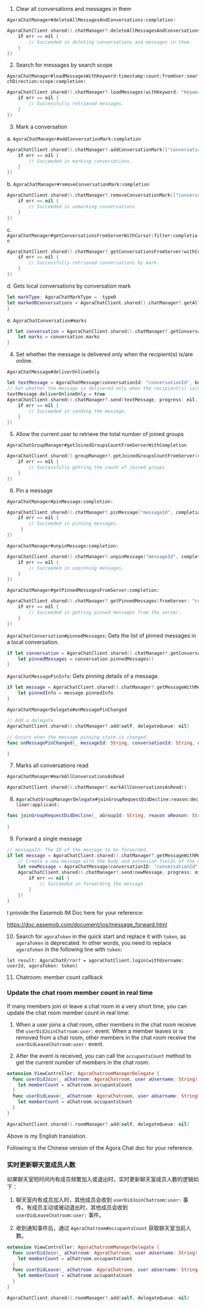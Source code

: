 1. Clear all conversations and messages in them

`AgoraChatManager#deleteAllMessagesAndConversations:completion:`

```Swift
AgoraChatClient.shared().chatManager?.deleteAllMessagesAndConversations(true, completion: { err in
    if err == nil {
        // Succeeded in deleting conversations and messages in them.
    }
})
```

2. Search for messages by search scope

`AgoraChatManager#loadMessagesWithKeyword:timestamp:count:fromUser:searchDirection:scope:completion:`

```Swift
AgoraChatClient.shared().chatManager?.loadMessages(withKeyword: "keyword", timestamp: Int64((Date().timeIntervalSince1970 * 1000)), count: 100, fromUser: "", searchDirection: .up, scope: .content, completion: { messages, err in
    if err == nil {
        // Successfully retrieved messages.
    }
})
```

3. Mark a conversation

a. `AgoraChatManager#addConversationMark:completion`

```Swift
AgoraChatClient.shared().chatManager?.addConversationMark(["conversationId"], mark: .type0, completion: { err in
    if err == nil {
        // Succeeded in marking conversations.
    }
})
```

b. `AgoraChatManager#removeConversationMark:completion`

```Swift
AgoraChatClient.shared().chatManager?.removeConversationMark(["conversationId"], mark: .type0, completion: { err in
    if err == nil {
        // Succeeded in unmarking conversations. 
    }
})
```

c. `AgoraChatManager#getConversationsFromServerWithCursor:filter:completion`

```Swift
AgoraChatClient.shared().chatManager?.getConversationsFromServer(withCursor: "", filter: AgoraChatConversationFilter(mark: .type0, pageSize: 20), completion: { conversations, err in
    if err == nil {
        // Successfully retrieved conversations by mark.
    }
})
```

d. Gets local conversations by conversation mark

```Swift
let markType: AgoraChatMarkType = .type0
let marked0Conversations = AgoraChatClient.shared().chatManager?.getAllConversations()?.filter { $0.marks.contains(NSNumber(value: markType.rawValue))
}
```

e. `AgoraChatConversation#marks`

```Swift
if let conversation = AgoraChatClient.shared().chatManager?.getConversationWithConvId("conversationId") {
    let marks = conversation.marks
}
```

4. Set whether the message is delivered only when the recipient(s) is/are online.

`AgoraChatMessage#deliverOnlineOnly` 

```Swift
let textMessage = AgoraChatMessage(conversationId: "conversationId", body: .text(content: "hello"), ext: nil)
// Set whether the message is delivered only when the recipient(s) is/are online.
textMessage.deliverOnlineOnly = true
AgoraChatClient.shared().chatManager?.send(textMessage, progress: nil, completion: { message, err in
    if err == nil {
        // Succeeded in sending the message.
    }
})
```

5. Allow the current user to retrieve the total number of joined groups

`AgoraChatGroupManager#getJoinedGroupsCountFromServerWithCompletion`

```Swift
AgoraChatClient.shared().groupManager?.getJoinedGroupsCountFromServer(completion: { count, err in
    if err == nil {
        // Successfully getting the count of joined groups.
    }
})
```

6. Pin a message

`AgoraChatManager#pinMessage:completion:`

```Swift
AgoraChatClient.shared().chatManager?.pinMessage("messageId", completion: { message, err in
    if err == nil {
        // Succeeded in pinning messages.
     }
})
```

`AgoraChatManager#unpinMessage:completion:`

```Swift
AgoraChatClient.shared().chatManager?.unpinMessage("messageId", completion: { message, err in
    if err == nil {
        // Succeeded in unpinning messages.
    }
})
```

`AgoraChatManager#getPinnedMessagesFromServer:completion:`

```Swift
AgoraChatClient.shared().chatManager?.getPinnedMessages(fromServer: "conversationId", completion: { pinnedMessages, err in
    if err == nil {
        // Succeeded in getting pinned messages from the server.
    }
})
```

`AgoraChatConversation#pinnedMessages`: Gets the list of pinned messages in a local conversation.

```Swift
if let conversation = AgoraChatClient.shared().chatManager?.getConversationWithConvId("conversationId") {
    let pinnedMessages = conversation.pinnedMessages()
}
```

`AgoraChatMessagePinInfo`: Gets pinning details of a message.

```Swift
if let message = AgoraChatClient.shared().chatManager?.getMessageWithMessageId("messageId") {
    let pinnedInfo = message.pinnedInfo
}
```

`AgoraChatManagerDelegate#onMessagePinChanged`

```Swift
// Add a delegate.
AgoraChatClient.shared().chatManager?.add(self, delegateQueue: nil)

// Occurs when the message pinning state is changed. 
func onMessagePinChanged(_ messageId: String, conversationId: String, operation pinOperation: AgoraChatMessagePinOperation, pinInfo: AgoraChatMessagePinInfo) {

}
```

7. Marks all conversations read

`AgoraChatManager#markAllConversationsAsRead`

```Swift
AgoraChatClient.shared().chatManager?.markAllConversationsAsRead()
```

8. `AgoraChatGroupManagerDelegate#joinGroupRequestDidDecline:reason:decliner:applicant:`

```swift
func joinGroupRequestDidDecline(_ aGroupId: String, reason aReason: String?, decliner aDecliner: String?, applicant aApplicant: String) {
        
}
```    

9. Forward a single message 

```swift
// messageId: The ID of the message to be forwarded.
if let message = AgoraChatClient.shared().chatManager?.getMessageWithMessageId("messageId") {
    // Create a new message with the body and extension fields of the original message.
    let newMessage = AgoraChatMessage(conversationID: "conversationId", body: message.body, ext: message.ext)
    AgoraChatClient.shared().chatManager?.send(newMessage, progress: nil, completion: { messageResult, err in
        if err == nil {
            // Succeeded in forwarding the message.
        }
    })
}
```

I provide the Easemob IM Doc here for your reference:

https://doc.easemob.com/document/ios/message_forward.html


10. Search for `agoraToken` in the quick start and replace it with `token`, as `agoraToken` is deprecated. In other words, you need to replace `agoraToken` in the following line with `token`:

```
let result: AgoraChatError? = agoraChatClient.login(withUsername: userId, agoraToken: token)
```

11. Chatroom: member count callback

### Update the chat room member count in real time

If many members join or leave a chat room in a very short time, you can update the chat room member count in real time:

1. When a user joins a chat room, other members in the chat room receive the `userDidJoinChatroom:user:` event. When a member leaves or is removed from a chat room, other members in the chat room receive the `userDidLeaveChatroom:user:` event.

2. After the event is received, you can call the `occupantsCount` method to get the current number of members in the chat room.

```Swift
extension ViewController: AgoraChatroomManagerDelegate {
  func userDidJoin(_ aChatroom: AgoraChatroom, user aUsername: String) {
    let memberCount = aChatroom.occupantsCount
  }
  func userDidLeave(_ aChatroom: AgoraChatroom, user aUsername: String) {
    let memberCount = aChatroom.occupantsCount
  }
}

AgoraChatClient.shared().roomManager?.add(self, delegateQueue: nil)
```

Above is my English translation. 

Following is the Chinese version of the Agora Chat doc for your reference. 

### 实时更新聊天室成员人数

如果聊天室短时间内有成员频繁加入或退出时，实时更新聊天室成员人数的逻辑如下：

1. 聊天室内有成员加入时，其他成员会收到 `userDidJoinChatroom:user:` 事件。有成员主动或被动退出时，其他成员会收到 `userDidLeaveChatroom:user:`  事件。

2. 收到通知事件后，通过 `AgoraChatroom#occupantsCount` 获取聊天室当前人数。

```Swift
extension ViewController: AgoraChatroomManagerDelegate {
  func userDidJoin(_ aChatroom: AgoraChatroom, user aUsername: String) {
    let memberCount = aChatroom.occupantsCount
  }
  func userDidLeave(_ aChatroom: AgoraChatroom, user aUsername: String) {
    let memberCount = aChatroom.occupantsCount
  }
}

AgoraChatClient.shared().roomManager?.add(self, delegateQueue: nil)
```







